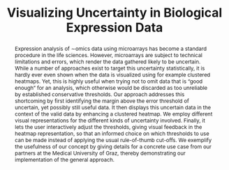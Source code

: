 ---
layout: publication
title: "Visualizing Uncertainty in Biological Expression Data"
key: 2012_vda_uncertainty
permalink: /publications/2012_vda_uncertainty/
type: paper


shortname: enRoute
image: /assets/images/papers/2012_vda_uncertainty.png

authors:
- Clemens Holzhüter
- lex
- schmalstieg
- schulz
- Heidrun Schumann
- streit

journal: Proceedings of the SPIE Conference on Visualization and Data Analysis (VDA '12), pp. 82940O
year: 2012
award:
note: 

doi: 10.1117/12.908516
# use publisher only if no doi is available
publisher: 

project:

video:
preview-video: 


pdf: 2012_vda_uncertainty.pdf
supplement:
bibtex: 2012_vda_uncertainty.bib


abstract: "
<p>Expression analysis of ∼omics data using microarrays has become a standard procedure in the life sciences. However, microarrays are subject to technical limitations and errors, which render the data gathered likely to be uncertain. While a number of approaches exist to target this uncertainty statistically, it is hardly ever even shown when the data is visualized using for example clustered heatmaps. Yet, this is highly useful when trying not to omit data that is “good enough” for an analysis, which otherwise would be discarded as too unreliable by established conservative thresholds. Our approach addresses this shortcoming by first identifying the margin above the error threshold of uncertain, yet possibly still useful data. It then displays this uncertain data in the context of the valid data by enhancing a clustered heatmap. We employ different visual representations for the different kinds of uncertainty involved. Finally, it lets the user interactively adjust the thresholds, giving visual feedback in the heatmap representation, so that an informed choice on which thresholds to use can be made instead of applying the usual rule-of-thumb cut-offs. We exemplify the usefulness of our concept by giving details for a concrete use case from our partners at the Medical University of Graz, thereby demonstrating our implementation of the general approach.</p>"


---